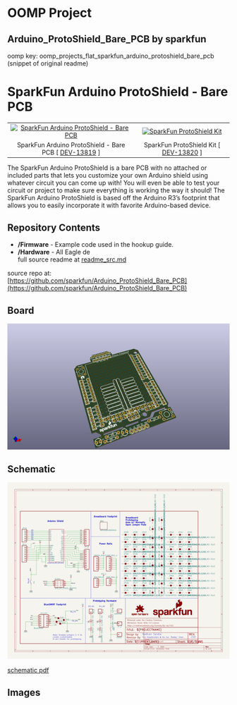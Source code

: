 # OOMP Project  
## Arduino_ProtoShield_Bare_PCB  by sparkfun  
  
oomp key: oomp_projects_flat_sparkfun_arduino_protoshield_bare_pcb  
(snippet of original readme)  
  
SparkFun Arduino ProtoShield - Bare PCB  
=======================================  
  
<table class="table table-hover table-striped table-bordered">  
  <tr align="center">  
   <td><a href="https://cdn.sparkfun.com//assets/parts/1/1/4/1/1/13819-SparkFun_ProtoShield-01.jpg"><img src="https://cdn.sparkfun.com//assets/parts/1/1/4/1/1/13819-SparkFun_ProtoShield-01.jpg" title="SparkFun Arduino ProtoShield - Bare PCB"></a></td>  
   <td><a href="https://cdn.sparkfun.com//assets/parts/1/1/4/1/2/13820-SparkFun_ProtoShield_Kit-01.jpg"><img src="https://cdn.sparkfun.com//assets/parts/1/1/4/1/2/13820-SparkFun_ProtoShield_Kit-01.jpg" title="SparkFun ProtoShield Kit  
"></a></td>  
  </tr>  
  <tr align="center">  
    <td>SparkFun Arduino ProtoShield - Bare PCB [ <a href="https://www.sparkfun.com/products/13819">DEV-13819</a> ]</td>  
    <td>SparkFun ProtoShield Kit [ <a href="https://www.sparkfun.com/products/13820">DEV-13820</a> ]</td>  
  </tr>  
</table>  
  
The SparkFun Arduino ProtoShield is a bare PCB with no attached or included parts that lets you customize your own Arduino shield using whatever circuit you can come up with! You will even be able to test your circuit or project to make sure everything is working the way it should! The SparkFun Arduino ProtoShield is based off the Arduino R3’s footprint that allows you to easily incorporate it with favorite Arduino-based device.  
  
Repository Contents  
-------------------  
* **/Firmware** - Example code used in the hookup guide.  
* **/Hardware** - All Eagle de  
  full source readme at [readme_src.md](readme_src.md)  
  
source repo at: [https://github.com/sparkfun/Arduino_ProtoShield_Bare_PCB](https://github.com/sparkfun/Arduino_ProtoShield_Bare_PCB)  
## Board  
  
[![working_3d.png](working_3d_600.png)](working_3d.png)  
## Schematic  
  
[![working_schematic.png](working_schematic_600.png)](working_schematic.png)  
  
[schematic pdf](working_schematic.pdf)  
## Images  
